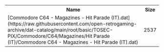 <table>
<tr><th>Name</th><th>Size</th></tr>
<tr><td>[Commodore C64 - Magazines - Hit Parade (IT).dat](https://raw.githubusercontent.com/open-retrogaming-archive/dat-catalog/main/root/basic/TOSEC-PIX/Commodore/C64/Magazines/Hit Parade (IT)/Commodore C64 - Magazines - Hit Parade (IT).dat)</td><td>2537</td></tr>
</table>

